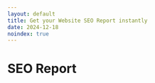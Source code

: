 ```yaml
---
layout: default
title: Get your Website SEO Report instantly
date: 2024-12-18
noindex: true
---
```

   <div class="container mt-5">
    <h1>SEO Report</h1>
    <div id="report-content">
      <!-- Report data will be dynamically loaded here -->
    </div>
  </div>

  <iframe id="data-loader" style="display: none;" src=""></iframe>

<script src="/tools/seo-analyzer/assets/js/seo-report.js"></script>
